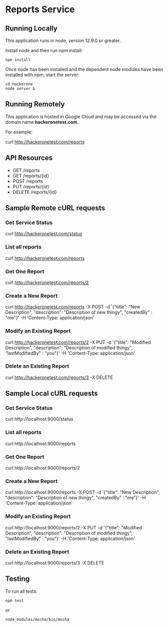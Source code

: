 # Reports Service

## Running Locally
This application runs in node, version 12.9.0 or greater.

Install node and then run npm install:
```aidl
npm install
```

Once node has been installed and the dependent node modules have been installed with npm, start the server:

```
cd hackerone 
node server &
```

## Running Remotely
This application is hosted in Google Cloud and may be accessed via the domain name **hackeronetest.com**.

For example:

curl http://hackeronetest.com/reports

## API Resources
* GET /reports
* GET /reports/{id}
* POST /reports
* PUT /reports/{id}
* DELETE /reports/{id}

## Sample Remote cURL requests
### Get Service Status
curl http://hackeronetest.com/status

### List all reports 
curl http://hackeronetest.com/reports

### Get One Report
curl http://hackeronetest.com/reports/2

### Create a New Report
curl http://hackeronetest.com/reports -X POST -d '{"title": "New Description", "description": "Description of new thingy", "createdBy" : "me"}' -H 'Content-Type: application/json'

### Modify an Existing Report
curl http://hackeronetest.com/reports/2 -X PUT -d '{"title": "Modified Description", "description": "Description of modified thingy", "lastModifiedBy" : "you"}' -H 'Content-Type: application/json'

### Delete an Existing Report
curl http://hackeronetest.com/reports/3 -X DELETE

## Sample Local cURL requests
### Get Service Status
curl http://localhost:9000/status

### List all reports 
curl http://localhost:9000/reports

### Get One Report
curl http://localhost:9000/reports/2

### Create a New Report
curl http://localhost:9000/reports -X POST -d '{"title": "New Description", "description": "Description of new thingy", "createdBy" : "me"}' -H 'Content-Type: application/json'

### Modify an Existing Report
curl http://localhost:9000/reports/2 -X PUT -d '{"title": "Modified Description", "description": "Description of modified thingy", "lastModifiedBy" : "you"}' -H 'Content-Type: application/json'

### Delete an Existing Report
curl http://localhost:9000/reports/3 -X DELETE

## Testing
To run all tests:
```aidl
npm test
```
or
```aidl
node_modules/mocha/bin/mocha
```

